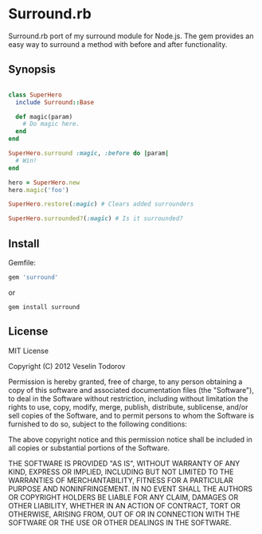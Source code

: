 # Surround.rb

Surround.rb port of my surround module for Node.js. The gem provides an easy way to surround a method with before and after functionality.

## Synopsis

```ruby

class SuperHero
  include Surround::Base

  def magic(param)
    # Do magic here.
  end
end

SuperHero.surround :magic, :before do |param|
  # Win!
end

hero = SuperHero.new
hero.magic('foo')

SuperHero.restore(:magic) # Clears added surrounders

SuperHero.surrounded?(:magic) # Is it surrounded?

```

## Install

Gemfile:

```ruby
gem 'surround'
```

or 

```
gem install surround
````

## License

MIT License

Copyright (C) 2012 Veselin Todorov

Permission is hereby granted, free of charge, to any person obtaining a copy of
this software and associated documentation files (the "Software"), to deal in
the Software without restriction, including without limitation the rights to
use, copy, modify, merge, publish, distribute, sublicense, and/or sell copies
of the Software, and to permit persons to whom the Software is furnished to do
so, subject to the following conditions:

The above copyright notice and this permission notice shall be included in all
copies or substantial portions of the Software.

THE SOFTWARE IS PROVIDED "AS IS", WITHOUT WARRANTY OF ANY KIND, EXPRESS OR
IMPLIED, INCLUDING BUT NOT LIMITED TO THE WARRANTIES OF MERCHANTABILITY,
FITNESS FOR A PARTICULAR PURPOSE AND NONINFRINGEMENT. IN NO EVENT SHALL THE
AUTHORS OR COPYRIGHT HOLDERS BE LIABLE FOR ANY CLAIM, DAMAGES OR OTHER
LIABILITY, WHETHER IN AN ACTION OF CONTRACT, TORT OR OTHERWISE, ARISING FROM,
OUT OF OR IN CONNECTION WITH THE SOFTWARE OR THE USE OR OTHER DEALINGS IN THE
SOFTWARE.
